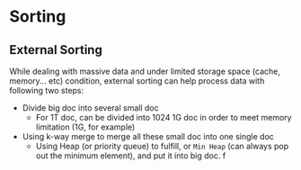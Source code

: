 # Sorting

## External Sorting 

While dealing with massive data and under limited storage space \(cache, memory... etc\) condition, external sorting can help process data with following two steps:

* Divide big doc into several small doc
  * For 1T doc, can be divided into 1024 1G doc in order to meet memory limitation \(1G, for example\)
* Using k-way merge to merge all these small doc into one single doc
  * Using Heap \(or priority queue\) to fulfill, or `Min Heap`  \(can always pop out the minimum element\), and put it into big doc. f




